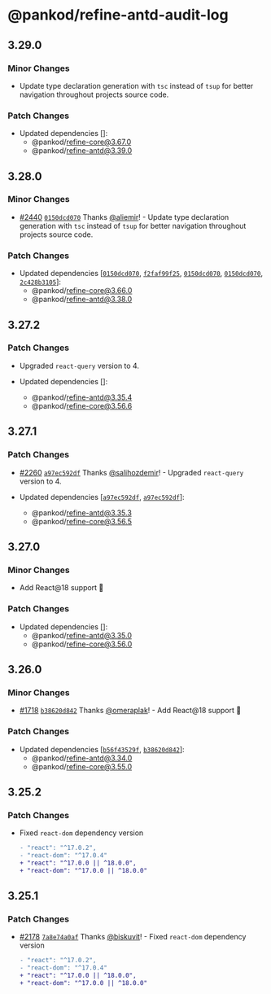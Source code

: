 # @pankod/refine-antd-audit-log

## 3.29.0

### Minor Changes

-   Update type declaration generation with `tsc` instead of `tsup` for better navigation throughout projects source code.

### Patch Changes

-   Updated dependencies []:
    -   @pankod/refine-core@3.67.0
    -   @pankod/refine-antd@3.39.0

## 3.28.0

### Minor Changes

-   [#2440](https://github.com/pankod/refine/pull/2440) [`0150dcd070`](https://github.com/pankod/refine/commit/0150dcd0700253f1c4908e7e5f2e178bb122e9af) Thanks [@aliemir](https://github.com/aliemir)! - Update type declaration generation with `tsc` instead of `tsup` for better navigation throughout projects source code.

### Patch Changes

-   Updated dependencies [[`0150dcd070`](https://github.com/pankod/refine/commit/0150dcd0700253f1c4908e7e5f2e178bb122e9af), [`f2faf99f25`](https://github.com/pankod/refine/commit/f2faf99f25542f73215ee89c74b241311177b327), [`0150dcd070`](https://github.com/pankod/refine/commit/0150dcd0700253f1c4908e7e5f2e178bb122e9af), [`0150dcd070`](https://github.com/pankod/refine/commit/0150dcd0700253f1c4908e7e5f2e178bb122e9af), [`2c428b3105`](https://github.com/pankod/refine/commit/2c428b31057e3e7c8901fc3da2773bc810235491)]:
    -   @pankod/refine-core@3.66.0
    -   @pankod/refine-antd@3.38.0

## 3.27.2

### Patch Changes

-   Upgraded `react-query` version to 4.

-   Updated dependencies []:
    -   @pankod/refine-antd@3.35.4
    -   @pankod/refine-core@3.56.6

## 3.27.1

### Patch Changes

-   [#2260](https://github.com/pankod/refine/pull/2260) [`a97ec592df`](https://github.com/pankod/refine/commit/a97ec592dfb6dcf5b5bd063d2d76f50ca195c20e) Thanks [@salihozdemir](https://github.com/salihozdemir)! - Upgraded `react-query` version to 4.

-   Updated dependencies [[`a97ec592df`](https://github.com/pankod/refine/commit/a97ec592dfb6dcf5b5bd063d2d76f50ca195c20e), [`a97ec592df`](https://github.com/pankod/refine/commit/a97ec592dfb6dcf5b5bd063d2d76f50ca195c20e)]:
    -   @pankod/refine-antd@3.35.3
    -   @pankod/refine-core@3.56.5

## 3.27.0

### Minor Changes

-   Add React@18 support 🚀

### Patch Changes

-   Updated dependencies []:
    -   @pankod/refine-antd@3.35.0
    -   @pankod/refine-core@3.56.0

## 3.26.0

### Minor Changes

-   [#1718](https://github.com/pankod/refine/pull/1718) [`b38620d842`](https://github.com/pankod/refine/commit/b38620d84237e13212811daada7b49ee654c70eb) Thanks [@omeraplak](https://github.com/omeraplak)! - Add React@18 support 🚀

### Patch Changes

-   Updated dependencies [[`b56f43529f`](https://github.com/pankod/refine/commit/b56f43529f387ad1801e7bc0d94dfa5679bad77e), [`b38620d842`](https://github.com/pankod/refine/commit/b38620d84237e13212811daada7b49ee654c70eb)]:
    -   @pankod/refine-antd@3.34.0
    -   @pankod/refine-core@3.55.0

## 3.25.2

### Patch Changes

-   Fixed `react-dom` dependency version

    ```diff
    - "react": "^17.0.2",
    - "react-dom": "^17.0.4"
    + "react": "^17.0.0 || ^18.0.0",
    + "react-dom": "^17.0.0 || ^18.0.0"
    ```

## 3.25.1

### Patch Changes

-   [#2178](https://github.com/pankod/refine/pull/2178) [`7a8e74a0af`](https://github.com/pankod/refine/commit/7a8e74a0afcd6c6d87630f4a5f5102808e4354e9) Thanks [@biskuvit](https://github.com/biskuvit)! - Fixed `react-dom` dependency version

    ```diff
    - "react": "^17.0.2",
    - "react-dom": "^17.0.4"
    + "react": "^17.0.0 || ^18.0.0",
    + "react-dom": "^17.0.0 || ^18.0.0"
    ```
